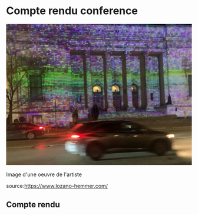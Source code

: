 # Compte rendu conference

  ![photo](Exposition_1.jpeg)

Image d'une oeuvre de l'artiste

source:https://www.lozano-hemmer.com/


## **Compte rendu**
